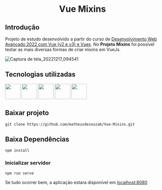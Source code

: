 <h1 align="center">
  <p align="center">Vue Mixins</p>
</h1>

## Introdução

Projeto de estudo desenvolvido a partir do curso de [Desenvolvimento Web Avançado 2022 com Vue (v2 e v3) e Vuex](https://www.udemy.com/course/desenvolvimento-web-avancado-com-vue-strapi-vuex-e-vuetify/). No **Projeto Mixins** foi possível testar as mais diversas formas de criar mixins em VueJs.

![Captura de tela_20221217_094541](https://user-images.githubusercontent.com/60266964/208242511-123b6d52-003e-4e9b-8c5b-805550b5a3e2.png)


## Tecnologias utilizadas

<div style="display: inline_block">
    <img src="https://user-images.githubusercontent.com/60266964/204157235-0ad813df-82db-4233-8bd3-32daa6387634.png" width="50" height="50"/>
    <img src="https://user-images.githubusercontent.com/60266964/204157268-687424c0-0504-42a4-89da-d0c8d30c5f86.png" width="50" height="50"/>
    <img src="https://user-images.githubusercontent.com/60266964/204157283-b894f930-e87a-49bf-86b1-07a8e125cfe4.png" width="50" height="50" />
    <img src="https://user-images.githubusercontent.com/60266964/204157322-af427fa7-6a39-4f41-a721-47a165c41fe7.png" width="50" height="50" />
    <img src="https://user-images.githubusercontent.com/60266964/204157341-f1bb413e-ca6b-421d-bbf3-64d19a9d3869.png" width="50" height="50" /> </div>

## Baixar projeto

```
git clone https://github.com/matheusdesouzab/Vue-Mixins.git
```

## Baixa Dependências
```
npm install
```

### Inicializar servidor
```
npm run serve
```

Se tudo ocorrer bem, a aplicação estara disponível em [localhost:8080](http://localhost:8080)













